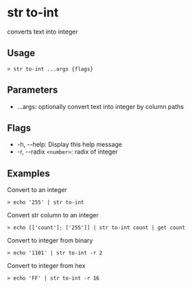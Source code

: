 # str to-int

converts text into integer

## Usage

```shell
> str to-int ...args {flags}
```

## Parameters

- ...args: optionally convert text into integer by column paths

## Flags

- -h, --help: Display this help message
- -r, --radix `<number>`: radix of integer

## Examples

Convert to an integer

```shell
> echo '255' | str to-int
```

Convert str column to an integer

```shell
> echo [['count']; ['255']] | str to-int count | get count
```

Convert to integer from binary

```shell
> echo '1101' | str to-int -r 2
```

Convert to integer from hex

```shell
> echo 'FF' | str to-int -r 16
```
